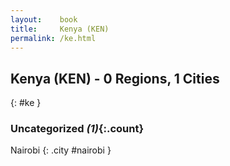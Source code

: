 ```yaml
---
layout:    book
title:     Kenya (KEN)
permalink: /ke.html
---
```


## Kenya (KEN) - 0 Regions, 1 Cities
{: #ke }





### Uncategorized _(1)_{:.count}


Nairobi  {: .city #nairobi } <br>


 
